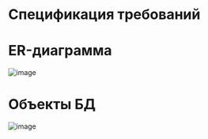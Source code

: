 <h1> Спецификация требований </h1>

# ER-диаграмма
![image](https://github.com/lonagraf/PZ23/assets/122952983/735276ef-a0f7-4f71-b30e-91c914d1cdd3)

# Объекты БД
![image](https://github.com/lonagraf/PZ23/assets/122952983/b615f3b6-fb89-4342-8822-ba001b54750b)


